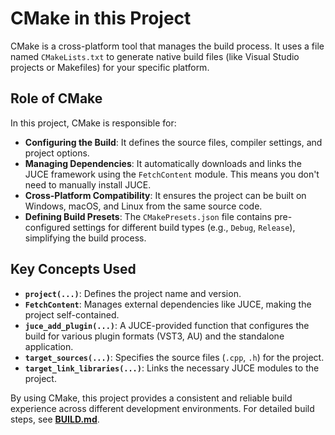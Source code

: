 # CMake in this Project

CMake is a cross-platform tool that manages the build process. It uses a file named `CMakeLists.txt` to generate native build files (like Visual Studio projects or Makefiles) for your specific platform.

## Role of CMake

In this project, CMake is responsible for:

- **Configuring the Build**: It defines the source files, compiler settings, and project options.
- **Managing Dependencies**: It automatically downloads and links the JUCE framework using the `FetchContent` module. This means you don't need to manually install JUCE.
- **Cross-Platform Compatibility**: It ensures the project can be built on Windows, macOS, and Linux from the same source code.
- **Defining Build Presets**: The `CMakePresets.json` file contains pre-configured settings for different build types (e.g., `Debug`, `Release`), simplifying the build process.

## Key Concepts Used

- **`project(...)`**: Defines the project name and version.
- **`FetchContent`**: Manages external dependencies like JUCE, making the project self-contained.
- **`juce_add_plugin(...)`**: A JUCE-provided function that configures the build for various plugin formats (VST3, AU) and the standalone application.
- **`target_sources(...)`**: Specifies the source files (`.cpp`, `.h`) for the project.
- **`target_link_libraries(...)`**: Links the necessary JUCE modules to the project.

By using CMake, this project provides a consistent and reliable build experience across different development environments. For detailed build steps, see [**BUILD.md**](../../BUILD.md).